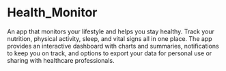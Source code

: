 # Health_Monitor
An app that monitors your lifestyle and helps you stay healthy. Track your nutrition, physical activity, sleep, and vital signs all in one place. The app provides an interactive dashboard with charts and summaries, notifications to keep you on track, and options to export your data for personal use or sharing with healthcare professionals.
